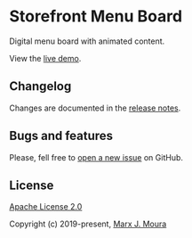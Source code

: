 # Storefront Menu Board

Digital menu board with animated content.

View the [live demo](https://menu.storefront.community/).

## Changelog

Changes are documented in the [release notes](https://github.com/storefront-community/menuboard/releases).

## Bugs and features

Please, fell free to [open a new issue](https://github.com/storefront-community/menuboard/issues) on GitHub.

## License

[Apache License 2.0](https://github.com/storefront-community/menuboard/blob/master/LICENSE)

Copyright (c) 2019-present, [Marx J. Moura](https://github.com/marxjmoura)
